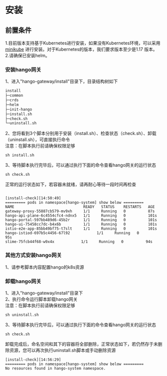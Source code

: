 # 安装

## 前置条件

1.目前版本支持基于Kubernetes进行安装，如果没有Kubernetes环境，可以采用[minikube](https://minikube.sigs.k8s.io/docs/start/) 进行安装。对于Kubernetes的版本，我们要求版本至少是1.17 版本。\
2.请确保已安装helm。

### 安装hango网关

1、进入"hango-gateway/install"目录下，目录结构树如下
```xml
install
├─common
├─crds
├─helm
├─init-hango
├─install.sh
├─check.sh
└─uninstall.sh
```
2、您将看到3个脚本分别用于安装（install.sh）、检查状态（check.sh）、卸载（uninstall.sh），可直接执行命令\
注意：在脚本执行前请确保权限足够
```shell
sh install.sh
```
3、等待脚本执行完毕后，可以通过执行下面的命令查看hango网关的运行状态
```shell
sh check.sh
```
正常的运行状态如下，若容器未就绪，请再耐心等待一段时间再检查
```shell

[install-check][14:50:49]
========= pods in namespace[hango-system] show below =========
NAME                               READY   STATUS    RESTARTS   AGE
gateway-proxy-55887cb579-mv9xh     1/1     Running   0          87s
hango-api-plane-6c4554cfc4-ndnx5   1/1     Running   0          101s
hango-portal-597bb489d6-45b2r      1/1     Running   0          101s
hango-ui-75458cc7dc-b4x6b          1/1     Running   0          101s
istio-e2e-app-85bb49bf75-t7slt     1/1     Running   0          101s
hango-istiod-697b5c4456-67l92            1/1     Running   0          95s
slime-75fcb44f68-w9x4x            1/1     Running   0          94s
```

### 其他方式安装hango网关

1、请参考脚本内容配置hango的k8s资源

### 卸载hango网关

1、进入"hango-gateway/install"目录下\
2、执行命令运行脚本卸载hango网关\
注意：在脚本执行前请确保权限足够
```shell
sh uninstall.sh
```
3、等待脚本执行完毕后，可以通过执行下面的命令查看hango网关的运行状态
```shell
sh check.sh
```
卸载完成后，命名空间和其下的容器将全部删除，正常状态如下，若仍然存于未删除资源，您可以再次执行uninstall.sh脚本或手动删除资源
```shell
[install-check][14:56:29]
========= pods in namespace[hango-system] show below =========
No resources found in hango-system namespace.
```